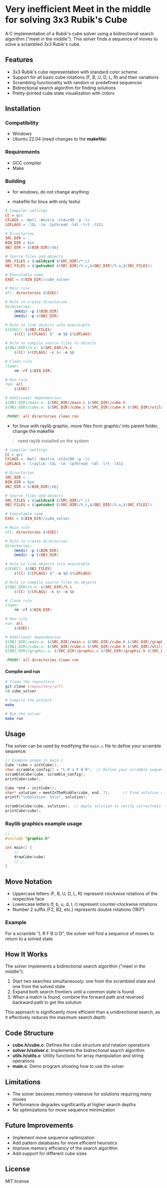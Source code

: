 # Very inefficient Meet in the middle for solving 3x3 Rubik's Cube

A C implementation of a Rubik's cube solver using a bidirectional search algorithm ("meet in the middle"). This solver finds a sequence of moves to solve a scrambled 3x3 Rubik's cube.

## Features

- 3x3 Rubik's cube representation with standard color scheme
- Support for all basic cube rotations (F, B, U, D, L, R) and their variations
- Scrambling functionality with random or predefined sequences
- Bidirectional search algorithm for finding solutions
- Pretty-printed cube state visualization with colors

## Installation

### Compatibility
- Windows
- Ubuntu 22.04 (need changes to the **makefile**)

### Requirements

- GCC compiler
- Make

### Building

- for windows, do not change anything

- makefile for linux with only textui
```makefile
# Compiler settings
CC = gcc
CFLAGS = -Wall -Wextra -std=c99 -g -lc
LDFLAGS = -lGL -lm -lpthread -ldl -lrt -lX11

# Directories
SRC_DIR = .
BIN_DIR = bin
OBJ_DIR = $(BIN_DIR)/obj

# Source files and objects
SRC_FILES = $(wildcard $(SRC_DIR)/*.c)
OBJ_FILES = $(patsubst $(SRC_DIR)/%.c,$(OBJ_DIR)/%.o,$(SRC_FILES))

# Executable name
EXEC = $(BIN_DIR)/cube_solver

# Main rule
all: directories $(EXEC)

# Rule to create directories
directories:
	@mkdir -p $(BIN_DIR)
	@mkdir -p $(OBJ_DIR)

# Rule to link objects into executable
$(EXEC): $(OBJ_FILES)
	$(CC) $(CFLAGS) $^ -o $@ $(LDFLAGS)

# Rule to compile source files to objects
$(OBJ_DIR)/%.o: $(SRC_DIR)/%.c
	$(CC) $(CFLAGS) -c $< -o $@

# Clean rule
clean:
	rm -rf $(BIN_DIR)

# Run rule
run: all
	$(EXEC)

# Additional dependencies
$(OBJ_DIR)/main.o: $(SRC_DIR)/main.c $(SRC_DIR)/cube.h
$(OBJ_DIR)/cube.o: $(SRC_DIR)/cube.c $(SRC_DIR)/cube.h $(SRC_DIR)/utils.h

.PHONY: all directories clean run
```

- for linux with raylib graphic, move files from graphic/ into parent folder, change the makefile
>need raylib installed on the system

```makefile
# Compiler settings
CC = gcc
CFLAGS = -Wall -Wextra -std=c99 -g -lc
LDFLAGS = -lraylib -lGL -lm -lpthread -ldl -lrt -lX11

# Directories
SRC_DIR = .
BIN_DIR = bin
OBJ_DIR = $(BIN_DIR)/obj

# Source files and objects
SRC_FILES = $(wildcard $(SRC_DIR)/*.c)
OBJ_FILES = $(patsubst $(SRC_DIR)/%.c,$(OBJ_DIR)/%.o,$(SRC_FILES))

# Executable name
EXEC = $(BIN_DIR)/cube_solver

# Main rule
all: directories $(EXEC)

# Rule to create directories
directories:
	@mkdir -p $(BIN_DIR)
	@mkdir -p $(OBJ_DIR)

# Rule to link objects into executable
$(EXEC): $(OBJ_FILES)
	$(CC) $(CFLAGS) $^ -o $@ $(LDFLAGS)

# Rule to compile source files to objects
$(OBJ_DIR)/%.o: $(SRC_DIR)/%.c
	$(CC) $(CFLAGS) -c $< -o $@

# Clean rule
clean:
	rm -rf $(BIN_DIR)

# Run rule
run: all
	$(EXEC)

# Additional dependencies
$(OBJ_DIR)/main.o: $(SRC_DIR)/main.c $(SRC_DIR)/cube.h $(SRC_DIR)/graphic.h
$(OBJ_DIR)/cube.o: $(SRC_DIR)/cube.c $(SRC_DIR)/cube.h $(SRC_DIR)/utils.h
$(OBJ_DIR)/graphic.o: $(SRC_DIR)/graphic.c $(SRC_DIR)/graphic.h $(SRC_DIR)/cube.h

.PHONY: all directories clean run
```

#### Complie and run
```bash
# Clone the repository
git clone [repository-url]
cd cube_solver

# Compile the project
make

# Run the solver
make run
```
 

## Usage

The solver can be used by modifying the `main.c` file to define your scramble sequence:

```c
// Example usage in main.c
Cube *cube = initCube();
char scramble_config[] = "L R u F B R";  // Define your scramble sequence
scrambleCube(cube, scramble_config);
printCube(cube);

Cube *end = initCube();
char* solution = meetInTheMiddle(cube, end, 7);      // Find solution with max depth 7
printf("\nSolution: %s\n", solution);

scrambleCube(cube, solution);  // Apply solution to verify correctness
printCube(cube);
```

### Raylib graphics example usage
```c
// ...
#include "graphic.h"

int main() {
    // ...
    drawCube(cube)
    // ...
}

```

## Move Notation

- Uppercase letters (F, B, U, D, L, R) represent clockwise rotations of the respective face
- Lowercase letters (f, b, u, d, l, r) represent counter-clockwise rotations
- Number 2 suffix (F2, B2, etc.) represents double rotations (180°)

### Example

For a scramble "L R F B U D", the solver will find a sequence of moves to return to a solved state.

## How It Works

The solver implements a bidirectional search algorithm ("meet in the middle"):

1. Start two searches simultaneously: one from the scrambled state and one from the solved state
2. Expand both search frontiers until a common state is found
3. When a match is found, combine the forward path and reversed backward path to get the solution

This approach is significantly more efficient than a unidirectional search, as it effectively reduces the maximum search depth.

## Code Structure

- **cube.h/cube.c**: Defines the cube structure and rotation operations
- **solver.h/solver.c**: Implements the bidirectional search algorithm
- **utils.h/utils.c**: Utility functions for array manipulation and string operations
- **main.c**: Demo program showing how to use the solver

## Limitations

- The solver becomes memory-intensive for solutions requiring many moves
- Performance degrades significantly at higher search depths
- No optimizations for move sequence minimization

## Future Improvements

- Implement move sequence optimization
- Add pattern databases for more efficient heuristics
- Improve memory efficiency of the search algorithm
- Add support for different cube sizes

## License

MIT license

